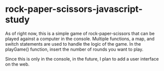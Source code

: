 # rock-paper-scissors-javascript-study


As of right now, this is a simple game of rock-paper-scissors that can be played against a computer in the console. Multiple functions, a map, and switch statements are used to handle the logic of the game. In the playGame() function, insert the number of rounds you want to play.

Since this is only in the console, in the future, I plan to add a user interface on the web.